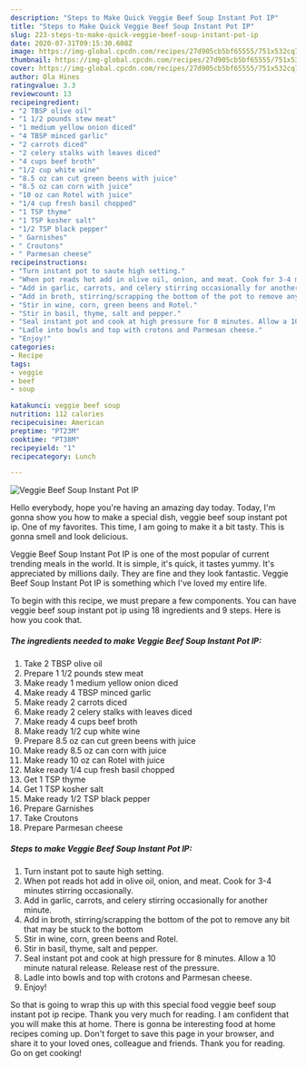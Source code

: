 ```yaml
---
description: "Steps to Make Quick Veggie Beef Soup Instant Pot IP"
title: "Steps to Make Quick Veggie Beef Soup Instant Pot IP"
slug: 223-steps-to-make-quick-veggie-beef-soup-instant-pot-ip
date: 2020-07-31T09:15:30.608Z
image: https://img-global.cpcdn.com/recipes/27d905cb5bf65555/751x532cq70/veggie-beef-soup-instant-pot-ip-recipe-main-photo.jpg
thumbnail: https://img-global.cpcdn.com/recipes/27d905cb5bf65555/751x532cq70/veggie-beef-soup-instant-pot-ip-recipe-main-photo.jpg
cover: https://img-global.cpcdn.com/recipes/27d905cb5bf65555/751x532cq70/veggie-beef-soup-instant-pot-ip-recipe-main-photo.jpg
author: Ola Hines
ratingvalue: 3.3
reviewcount: 13
recipeingredient:
- "2 TBSP olive oil"
- "1 1/2 pounds stew meat"
- "1 medium yellow onion diced"
- "4 TBSP minced garlic"
- "2 carrots diced"
- "2 celery stalks with leaves diced"
- "4 cups beef broth"
- "1/2 cup white wine"
- "8.5 oz can cut green beens with juice"
- "8.5 oz can corn with juice"
- "10 oz can Rotel with juice"
- "1/4 cup fresh basil chopped"
- "1 TSP thyme"
- "1 TSP kosher salt"
- "1/2 TSP black pepper"
- " Garnishes"
- " Croutons"
- " Parmesan cheese"
recipeinstructions:
- "Turn instant pot to saute high setting."
- "When pot reads hot add in olive oil, onion, and meat. Cook for 3-4 minutes stirring occasionally."
- "Add in garlic, carrots, and celery stirring occasionally for another minute."
- "Add in broth, stirring/scrapping the bottom of the pot to remove any bit that may be stuck to the bottom"
- "Stir in wine, corn, green beens and Rotel."
- "Stir in basil, thyme, salt and pepper."
- "Seal instant pot and cook at high pressure for 8 minutes. Allow a 10 minute natural release. Release rest of the pressure."
- "Ladle into bowls and top with crotons and Parmesan cheese."
- "Enjoy!"
categories:
- Recipe
tags:
- veggie
- beef
- soup

katakunci: veggie beef soup 
nutrition: 112 calories
recipecuisine: American
preptime: "PT23M"
cooktime: "PT38M"
recipeyield: "1"
recipecategory: Lunch

---
```



![Veggie Beef Soup Instant Pot IP](https://img-global.cpcdn.com/recipes/27d905cb5bf65555/751x532cq70/veggie-beef-soup-instant-pot-ip-recipe-main-photo.jpg)

Hello everybody, hope you're having an amazing day today. Today, I'm gonna show you how to make a special dish, veggie beef soup instant pot ip. One of my favorites. This time, I am going to make it a bit tasty. This is gonna smell and look delicious.

Veggie Beef Soup Instant Pot IP is one of the most popular of current trending meals in the world. It is simple, it's quick, it tastes yummy. It's appreciated by millions daily. They are fine and they look fantastic. Veggie Beef Soup Instant Pot IP is something which I've loved my entire life.




To begin with this recipe, we must prepare a few components. You can have veggie beef soup instant pot ip using 18 ingredients and 9 steps. Here is how you cook that.

<!--inarticleads1-->

##### The ingredients needed to make Veggie Beef Soup Instant Pot IP:

1. Take 2 TBSP olive oil
1. Prepare 1 1/2 pounds stew meat
1. Make ready 1 medium yellow onion diced
1. Make ready 4 TBSP minced garlic
1. Make ready 2 carrots diced
1. Make ready 2 celery stalks with leaves diced
1. Make ready 4 cups beef broth
1. Make ready 1/2 cup white wine
1. Prepare 8.5 oz can cut green beens with juice
1. Make ready 8.5 oz can corn with juice
1. Make ready 10 oz can Rotel with juice
1. Make ready 1/4 cup fresh basil chopped
1. Get 1 TSP thyme
1. Get 1 TSP kosher salt
1. Make ready 1/2 TSP black pepper
1. Prepare  Garnishes
1. Take  Croutons
1. Prepare  Parmesan cheese




<!--inarticleads2-->

##### Steps to make Veggie Beef Soup Instant Pot IP:

1. Turn instant pot to saute high setting.
1. When pot reads hot add in olive oil, onion, and meat. Cook for 3-4 minutes stirring occasionally.
1. Add in garlic, carrots, and celery stirring occasionally for another minute.
1. Add in broth, stirring/scrapping the bottom of the pot to remove any bit that may be stuck to the bottom
1. Stir in wine, corn, green beens and Rotel.
1. Stir in basil, thyme, salt and pepper.
1. Seal instant pot and cook at high pressure for 8 minutes. Allow a 10 minute natural release. Release rest of the pressure.
1. Ladle into bowls and top with crotons and Parmesan cheese.
1. Enjoy!




So that is going to wrap this up with this special food veggie beef soup instant pot ip recipe. Thank you very much for reading. I am confident that you will make this at home. There is gonna be interesting food at home recipes coming up. Don't forget to save this page in your browser, and share it to your loved ones, colleague and friends. Thank you for reading. Go on get cooking!
